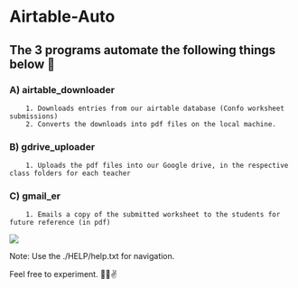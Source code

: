 # Airtable-Auto

## The 3 programs automate the following things below 🤖

###	A) airtable_downloader
		1. Downloads entries from our airtable database (Confo worksheet submissions)
		2. Converts the downloads into pdf files on the local machine.
	
###	B) gdrive_uploader
		1. Uploads the pdf files into our Google drive, in the respective class folders for each teacher

###	C) gmail_er
		1. Emails a copy of the submitted worksheet to the students for future reference (in pdf)

<img src="https://github.com/TheDudeThatCode/TheDudeThatCode/blob/master/Assets/headbang.gif" size=190px>

Note: Use the ./HELP/help.txt for navigation.

Feel free to experiment. 💯💯✌

